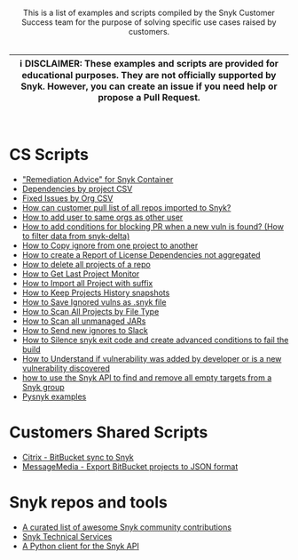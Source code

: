 <br/>
<div align="center">
This is a list of examples and scripts compiled by the Snyk Customer Success team for the purpose of solving specific use cases raised by customers.
</div>
<br/>

| :information_source: <strong>DISCLAIMER:</strong> These examples and scripts are provided for educational purposes. They are not officially supported by Snyk. However, you can create an issue if you need help or propose a Pull Request. |
| --- |

<br/>

# CS Scripts
- ["Remediation Advice" for Snyk Container](scripts/Remediation-container.md)
- [Dependencies by project CSV](scripts/dependencies-csv.md)
- [Fixed Issues by Org CSV](scripts/fixed-issues-by-org.md)
- [How can customer pull list of all repos imported to Snyk?](scripts/get-gh-repos.md)
- [How to add user to same orgs as other user](scripts/add-user.md)
- [How to add conditions for blocking PR when a new vuln is found? (How to filter data from snyk-delta)](scripts/block-pr-delta.md)
- [How to Copy ignore from one project to another](scripts/copy-ignore.md)
- [How to create a Report of License Dependencies not aggregated](scripts/dependencies-not-aggregated.md)
- [How to delete all projects of a repo](scripts/delete-projects-from-repo.md)
- [How to Get Last Project Monitor](scripts/get-last-proj-monitor.md)
- [How to Import all Project with suffix](scripts/import-proj-with-sufix.md)
- [How to Keep Projects History snapshots](scripts/keep-proj-history.md)
- [How to Save Ignored vulns as .snyk file](scripts/ignores-to-policy-file.md)
- [How to Scan All Projects by File Type](scripts/scan-proj-from-type.md)
- [How to Scan all unmanaged JARs](scripts/scan-all-unmanaged-jars.md)
- [How to Send new ignores to Slack](scripts/new-ignores-slack.md)
- [How to Silence snyk exit code and create advanced conditions to fail the build](scripts/silence-exit-code.md)
- [How to Understand if vulnerability was added by developer or is a new vulnerability discovered](scripts/vul-added-or-discovered.md)
- [how to use the Snyk API to find and remove all empty targets from a Snyk group](rm-empty-targets)
- [Pysnyk examples](https://github.com/snyk-labs/pysnyk/tree/master/examples)


# Customers Shared Scripts
- [Citrix - BitBucket sync to Snyk](BB-to-snyk/bitbucketToSnyk-share.py)
- [MessageMedia - Export BitBucket projects to JSON format](create-snyk-json/create-snyk-import-json/py)

# Snyk repos and tools
- [A curated list of awesome Snyk community contributions](https://github.com/snyk/awesome-snyk-community)
- [Snyk Technical Services](https://github.com/snyk-tech-services)
- [A Python client for the Snyk API](https://github.com/snyk-labs/pysnyk)
